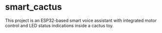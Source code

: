 # smart_cactus
This project is an ESP32-based smart voice assistant with integrated motor control and LED status indications inside a cactus toy.
